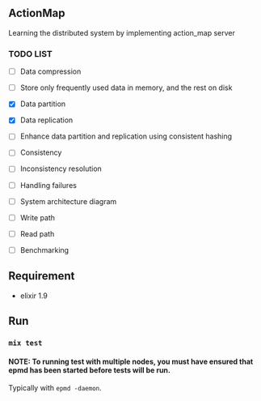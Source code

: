 ## ActionMap
Learning the distributed system by implementing action_map server

### TODO LIST
+ [ ] Data compression
+ [ ] Store only frequently used data in memory, and the rest on disk
+ [x] Data partition
+ [x] Data replication
+ [ ] Enhance data partition and replication using consistent hashing
+ [ ] Consistency
+ [ ] Inconsistency resolution
+ [ ] Handling failures
+ [ ] System architecture diagram
+ [ ] Write path
+ [ ] Read path
+ [ ] Benchmarking


## Requirement
- elixir 1.9

## Run
### `mix test`
#### NOTE: To running test with multiple nodes, you must have ensured that epmd has been started before tests will be run.
Typically with `epmd -daemon`.
